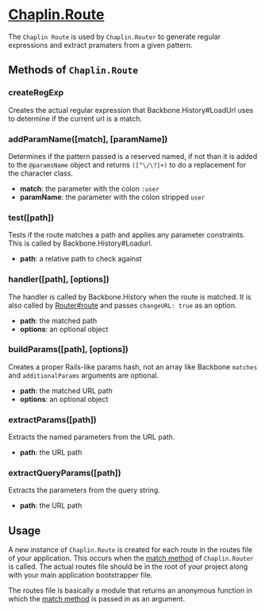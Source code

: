 # [Chaplin.Route](src/chaplin/lib/route.coffee)

The `Chaplin Route` is used by `Chaplin.Router` to generate regular expressions and extract pramaters from a given pattern.

## Methods of `Chaplin.Route`

<a name="createRegExp"></a>

### createRegExp

Creates the actual regular expression that Backbone.History#LoadUrl uses to determine if the current url is a match.


<a name="addParamName"></a>

### addParamName([match], [paramName])

Determines if the pattern passed is a reserved named, if not than it is added to the `@paramsName` object and returns `([^\/\?]+)` to do a replacement for the character class.

* **match**: the parameter with the colon `:user`
* **paramName**: the parameter with the colon stripped `user`


<a name="test"></a>

### test([path])

Tests if the route matches a path and applies any parameter constraints.  This is called by Backbone.History#Loadurl.

* **path**: a relative path to check against


<a name="handler"></a>

### handler([path], [options])

The handler is called by Backbone.History when the route is matched.  It is also called by [Router#route](./chaplin.router.md#routepath) and passes `changeURL: true` as an option.

* **path**: the matched path
* **options**: an optional object


<a name="buildParams"></a>

### buildParams([path], [options])

Creates a proper Rails-like params hash, not an array like Backbone `matches` and `additionalParams` arguments are optional.

* **path**: the matched URL path
* **options**: an optional object


<a name="extractParams"></a>

### extractParams([path])

Extracts the named parameters from the URL path.

* **path**: the URL path


<a name="extractQueryParams"></a>

### extractQueryParams([path])

Extracts the parameters from the query string.

* **path**: the URL path


## Usage

A new instance of `Chaplin.Route` is created for each route in the routes file of your application.  This occurs when the [match method](./router.md#matchpattern-target-options) of `Chaplin.Router` is called. The actual routes file should be in the root of your project along with your main application bootstrapper file.

The routes file is basically a module that returns an anonymous function in which the [match method](./chaplin.router.md#matchpattern-target-options) is passed in as an argument.
